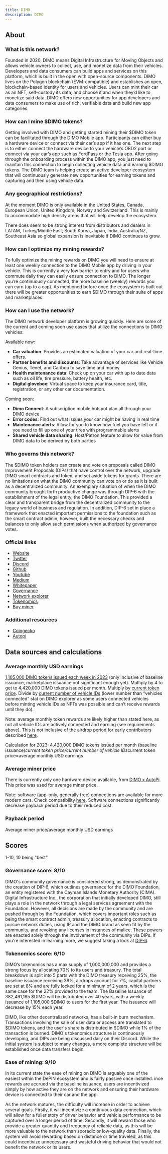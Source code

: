 ```yaml
---
title: DIMO
description: DIMO
---
```


## About

### What is this network?

Founded in 2020, DIMO means Digital Infrastructure for Moving Objects and allows vehicle owners to collect, use, and monetize data from their vehicles. Developers and data consumers can build apps and services on this platform, which is built in the open with open-source components. DIMO lives on the Polygon blockchain (EVM-compatible) and establishes an open, blockchain-based identity for users and vehicles. Users can mint their car as an NFT, self-custody its data, and choose if and when they’d like to monetize said data. DIMO offers new opportunities for app developers and data consumers to make use of rich, verifiable data and build new app categories.

### How can I mine $DIMO tokens?

Getting involved with DIMO and getting started mining their $DIMO token can be facilitated through the DIMO Mobile app. Participants can either buy a hardware device or connect via their car’s app if it has one. The next step is to either connect the hardware device to your vehicle’s OBD2 port or connect via your car’s app such as FordPass or the Tesla app. After going through the onboarding process within the DIMO app, you just need to maintain this connection to begin collecting vehicle data and earning $DIMO tokens. The DIMO team is helping create an active developer ecosystem that will continuously generate new opportunities for earning tokens and capturing and then using vehicle data.

### Any geographical restrictions?

At the moment DIMO is only available in the United States, Canada, European Union, United Kingdom, Norway and Switzerland. This is mainly to accommodate high density areas that will help develop the ecosystem.

There does seem to be strong interest from distributors and dealers in LATAM, Turkey/Middle East, South Korea, Japan, India, Australia/NZ, Southeast Asia so global expansion is inevitable if DIMO continues to grow.

### How can I optimize my mining rewards?

To fully optimize the mining rewards on DIMO you will need to ensure at least one weekly connection to the DIMO Mobile app by driving in your vehicle. This is currently a very low barrier to entry and for users who commute daily they can easily ensure connection to DIMO. The longer you’re continuously connected, the more baseline (weekly) rewards you can earn (up to a cap). As mentioned before once the ecosystem is built out there will be greater opportunities to earn $DIMO through their suite of apps and marketplaces.

### How can I use the network?

The DIMO network developer platform is growing quickly. Here are some of the current and coming soon use cases that utilize the connections to DIMO vehicles:

Available now:

- **Car valuation**: Provides an estimated valuation of your car and real-time offers.
- **Partner benefits and discounts**: Take advantage of services like Vehicle Genius, Tenet, and Caribou to save time and money
- **Health maintenance data**: Check up on your car with up to date data such as oil life, tire pressure, battery health, etc.
- **Digital glovebox**: Virtual space to keep your insurance card, title, registration, or any other car documentation.

Coming soon:

- **Dimo Connect**: A subscription mobile hotspot plan all through your DIMO device
- **Error codes**: Find out what issues your car might be having in real time
- **Maintenance alerts**: Allow for you to know how fuel you have left or if you need to fill up one of your tires with programmable alerts
- **Shared vehicle data sharing**: Host/Patron feature to allow for value from DIMO data to be derived by both parties

### Who governs this network?

The $DIMO token holders can create and vote on proposals called DIMO Improvement Proposals (DIPs) that have control over the network, upgrade DIMO smart contracts and token, and set aside tokens for grants. There are no limitations on what the DIMO community can vote on or do as it is built as a decentralized community. An exemplary situation of when the DIMO community brought forth productive change was through DIP-6 with the establishment of the legal entity, the DIMO Foundation. This provided a clear and transparent bridge from the decentralized community to the legacy world of business and regulation. In addition, DIP-6 set in place a framework that enacted important permissions to the foundation such as the smart contract admin, however, built the necessary checks and balances to only allow such permissions when authorized by governance votes.

### Official links

- [Website](https://dimo.zone/)
- [Twitter](https://twitter.com/DIMO_Network)
- [Discord](https://discord.com/invite/B5K5eScyQM)
- [Github](https://github.com/DIMO-Network)
- [Youtube](https://www.youtube.com/@dimo_network)
- [Medium](https://medium.com/dimo-network)
- [Whitepaper](https://docs.dimo.zone/docs)
- [Governance](https://docs.dimo.zone/governance/)
- [Network explorer](https://explorer.dimo.zone/)
- [Tokenomics](https://docs.dimo.zone/overview/dimotoken/token-details-and-distribution)
- [Buy miner](https://shop.dimo.zone/)

### Additional resources

- [Coingecko](https://www.coingecko.com/en/coins/dimo)
- [Autopi](https://www.autopi.io/)

## Data sources and calculations

### Average monthly USD earnings

[1,105,000 DIMO tokens issued each week in 2023](https://docs.dimo.zone/governance/dip2) (only inclusive of baseline issuance, marketplace issuance not significant enough yet). Multiply by 4 to get to 4,420,000 DIMO tokens issued per month. Multiply by [current token price](https://quickswap.exchange/#/swap?outputCurrency=0xe261d618a959afffd53168cd07d12e37b26761db&swapIndex=0). Divide by [current number of vehicle IDs](https://dune.com/dylan_dimo/dimo) (lower number than “vehicles connected” stat on DIMO explorer as some users connected vehicles before minting vehicle IDs as NFTs was possible and can’t receive rewards until they do).

Note: average monthly token rewards are likely higher than stated here, as not all vehicle IDs are actively connected and earning (see requirements above). This is not inclusive of the airdrop period for early contributors described [here](https://docs.dimo.zone/mainnet/airdrop/airdrop-total).

Calculation for 2023: 4,420,000 DIMO tokens issued per month (baseline issuance)*current token price/current number of vehicle IDs*current token price=average monthly USD earnings

### Average miner price

There is currently only one hardware device available, from [DIMO x AutoPi](https://shop.dimo.zone/products/dimo-data-device?title=default%2520title). This price was used for average miner price.

Note: software (app-only, generally free) connections are available for more modern cars. Check compatibility [here](https://explorer.dimo.zone/vehicles). Software connections significantly decrease payback period due to their reduced cost.

### Payback period

Average miner price/average monthly USD earnings

## Scores

1-10, 10 being "best"

### Governance score: 8/10

DIMO's community governance is considered strong, as demonstrated by the creation of DIP-6, which outlines governance for the DIMO Foundation, an entity registered with the Cayman Islands Monetary Authority (CIMA). Digital Infrastructure Inc., the corporation that initially developed DIMO, still plays a role in the network through a legal services agreement with the Foundation. However, all decisions are made by the community and are pushed through by the Foundation, which covers important roles such as being the smart contract admin, treasury allocation, enacting contracts to pursue network duties, using IP and the DIMO brand as seen fit by the community, and revoking any licenses in instances of malice. These powers are enacted solely through the involvement of the community via DIPs. If you're interested in learning more, we suggest taking a look at [DIP-6](https://docs.dimo.zone/governance/dip6).

### Tokenomics score: 6/10

DIMO’s tokenomics has a max supply of 1,000,000,000 and provides a strong focus by allocating 70% to its users and treasury. The total breakdown is split into 5 parts with the DIMO treasury receiving 25%, the baseline issuance receiving 38%, airdrops account for 7%, capital partners are set at 8% and are fully locked for a minimum of 2 years, which is the same case for the 22% provided to the team. The Baseline Issuance of 382,491,185 $DIMO will be distributed over 40 years, with a weekly issuance of 1,105,000 $DIMO to users for the first year. The issuance will decrease by 15% each year.

DIMO, like other decentralized networks, has a built-in burn mechanism. Transactions involving the sale of user data or access are translated to $DIMO tokens, and the user's share is distributed in $DIMO while 1% of the transaction is burned. DIMO's tokenomics structure is continuously developing, and DIPs are being discussed daily on their Discord. While the initial system is subject to many changes, a more complete structure will be established once data transfers begin.

### Ease of mining: 9/10

In its current state the ease of mining on DIMO is arguably one of the easiest within the DePIN ecosystem and is fairly passive once installed. ince rewards are accrued via the baseline issuance, users are incentivized simply by how active they are on the network and ensuring their hardware device is connected to their car and the app.

As the network matures, the difficulty will increase in order to achieve several goals. Firstly, it will incentivize a continuous data connection, which will allow for a fuller story of driver behavior and vehicle performance to be captured over a longer period of time. Secondly, it will reward those who provide a greater quantity and frequency of reliable data, as this will be more valuable to the network than sporadic or low-quality data. Finally, the system will avoid rewarding based on distance or time traveled, as this could incentivize unnecessary and wasteful driving behavior that would not benefit the network or its users.
